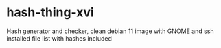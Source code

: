# hash-thing-xvi

Hash generator and checker, clean debian 11 image with GNOME and ssh installed file list with hashes included
